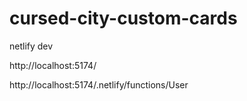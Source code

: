 # cursed-city-custom-cards

netlify dev

http://localhost:5174/

http://localhost:5174/.netlify/functions/User